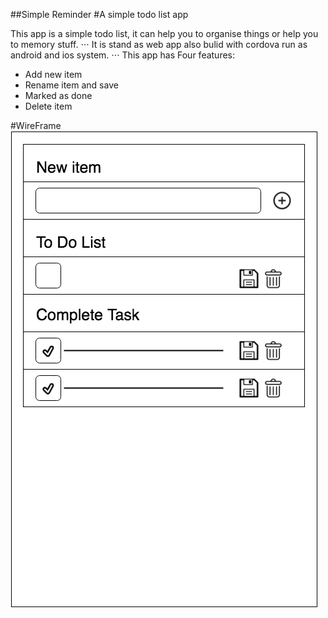 ##Simple Reminder
#A simple todo list app

This app is a simple todo list, it can help you to organise things or help you to memory stuff.
⋅⋅⋅ It is stand as web app also bulid with cordova run as android and ios system.
⋅⋅⋅ This app has Four features:
* Add new item
* Rename item and save
* Marked as done
* Delete item

#WireFrame
![alt text](https://github.com/anyee/todolist/blob/master/wireframe.png "Logo Title Text 2")

